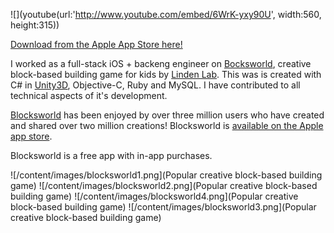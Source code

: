 ![](youtube(url:'http://www.youtube.com/embed/6WrK-yxy90U', width:560, height:315))

[Download from the Apple App Store here!][app-store]

I worked as a full-stack iOS + backeng engineer on [Bocksworld][blocksworld], creative block-based building game for kids by [Linden Lab][linden-lab]. This was is created with C# in [Unity3D][unity3d], Objective-C, Ruby and MySQL.  I have contributed to all technical aspects of it's development.

[Blocksworld][blocksworld] has been enjoyed by over three million users who have created and shared over two million creations! Blocksworld is [available on the Apple app store][app-store].

Blocksworld is a free app with in-app purchases.

![/content/images/blocksworld1.png](Popular creative block-based building game)
![/content/images/blocksworld2.png](Popular creative block-based building game)
![/content/images/blocksworld4.png](Popular creative block-based building game)
![/content/images/blocksworld3.png](Popular creative block-based building game)

[unity3d]: http://unity3d.com/
[linden-lab]: http://www.lindenlab.com/
[blocksworld]: http://play.blocksworld.com/
[app-store]: http://itunes.apple.com/us/app/blocksworld-hd/id665886336
